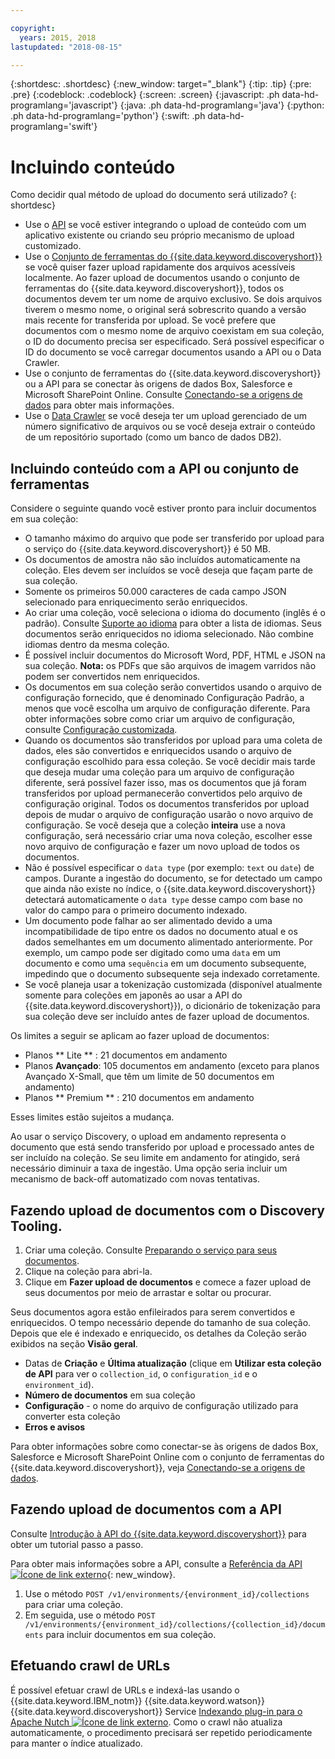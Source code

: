 ```yaml
---

copyright:
  years: 2015, 2018
lastupdated: "2018-08-15"

---
```


{:shortdesc: .shortdesc}
{:new_window: target="_blank"}
{:tip: .tip}
{:pre: .pre}
{:codeblock: .codeblock}
{:screen: .screen}
{:javascript: .ph data-hd-programlang='javascript'}
{:java: .ph data-hd-programlang='java'}
{:python: .ph data-hd-programlang='python'}
{:swift: .ph data-hd-programlang='swift'}

# Incluindo conteúdo

Como decidir qual método de upload do documento será utilizado?
{: shortdesc}

-   Use o [API](/docs/services/discovery/getting-started.html) se você estiver integrando o upload de conteúdo com um aplicativo existente ou criando seu próprio mecanismo de upload customizado.
-   Use o [Conjunto de ferramentas do {{site.data.keyword.discoveryshort}}](/docs/services/discovery/getting-started-tool.html) se você quiser fazer upload rapidamente dos arquivos acessíveis localmente.
    Ao fazer upload de documentos usando o conjunto de ferramentas do {{site.data.keyword.discoveryshort}}, todos os documentos devem ter um nome de arquivo exclusivo. Se dois arquivos tiverem o mesmo nome, o original será sobrescrito quando a versão mais recente for transferida por upload. Se você prefere que documentos com o mesmo nome de arquivo coexistam em sua coleção, o ID do documento precisa ser especificado. Será possível especificar o ID do documento se você carregar documentos usando a API ou o Data Crawler.
-   Use o conjunto de ferramentas do {{site.data.keyword.discoveryshort}} ou a API para se conectar às origens de dados Box, Salesforce e Microsoft SharePoint Online. Consulte [Conectando-se a origens de dados](/docs/services/discovery/connect.html) para obter mais informações.
-   Use o [Data Crawler](/docs/services/discovery/data-crawler.html) se você deseja ter um upload gerenciado de um número significativo de arquivos ou se você deseja extrair o conteúdo de um repositório suportado (como um banco de dados DB2).

## Incluindo conteúdo com a API ou conjunto de ferramentas

Considere o seguinte quando você estiver pronto para incluir documentos em sua coleção:

-   O tamanho máximo do arquivo que pode ser transferido por upload para o serviço do {{site.data.keyword.discoveryshort}} é 50 MB.
-   Os documentos de amostra não são incluídos automaticamente na coleção. Eles devem ser incluídos se você deseja que façam parte de sua coleção.
-   Somente os primeiros 50.000 caracteres de cada campo JSON selecionado para enriquecimento serão enriquecidos.
-   Ao criar uma coleção, você seleciona o idioma do documento (inglês é o padrão). Consulte [Suporte ao idioma](/docs/services/discovery/language-support.html) para obter a lista de idiomas. Seus documentos serão enriquecidos no idioma selecionado. Não combine idiomas dentro da mesma coleção.
-   É possível incluir documentos do Microsoft Word, PDF, HTML e JSON na sua coleção. **Nota:** os PDFs que são arquivos de imagem varridos não podem ser convertidos nem enriquecidos.
-   Os documentos em sua coleção serão convertidos usando o arquivo de configuração fornecido, que é denominado Configuração Padrão, a menos que você escolha um arquivo de configuração diferente. Para obter informações sobre como criar um arquivo de configuração, consulte [Configuração customizada](/docs/services/discovery/building.html#custom-configuration).
-   Quando os documentos são transferidos por upload para uma coleta de dados, eles são convertidos e enriquecidos usando o arquivo de configuração escolhido para essa coleção. Se você decidir mais tarde que deseja mudar uma coleção para um arquivo de configuração diferente, será possível fazer isso, mas os documentos que já foram transferidos por upload permanecerão convertidos pelo arquivo de configuração original. Todos os documentos transferidos por upload depois de mudar o arquivo de configuração usarão o novo arquivo de configuração. Se você deseja que a coleção **inteira** use a nova configuração, será necessário criar uma nova coleção, escolher esse novo arquivo de configuração e fazer um novo upload de todos os documentos.
-   Não é possível especificar o `data type` (por exemplo: `text` ou `date`) de campos. Durante a ingestão do documento, se for detectado um campo que ainda não existe no índice, o {{site.data.keyword.discoveryshort}} detectará automaticamente o `data type` desse campo com base no valor do campo para o primeiro documento indexado.
-   Um documento pode falhar ao ser alimentado devido a uma incompatibilidade de tipo
entre os dados no documento atual e os dados semelhantes em um documento alimentado anteriormente. Por exemplo, um campo pode ser digitado como uma `data` em um documento e como uma
`sequência` em um documento subsequente, impedindo que o documento subsequente seja
indexado corretamente.
-   Se você planeja usar a tokenização customizada (disponível atualmente somente para coleções em japonês ao usar a API do {{site.data.keyword.discoveryshort}}), o dicionário de tokenização para sua coleção deve ser incluído antes de fazer upload de documentos.

Os limites a seguir se aplicam ao fazer upload de documentos:

-   Planos ** Lite ** : 21 documentos em andamento
-   Planos **Avançado**: 105 documentos em andamento (exceto para planos Avançado X-Small, que têm um limite de 50 documentos em andamento)
-   Planos ** Premium ** : 210 documentos em andamento

Esses limites estão sujeitos a mudança. 

Ao usar o serviço Discovery, o upload em andamento representa o documento que está sendo transferido por upload e processado antes de ser incluído na coleção. Se seu limite em andamento for atingido, será necessário diminuir a taxa de ingestão. Uma opção seria incluir um mecanismo de back-off automatizado com novas tentativas.

## Fazendo upload de documentos com o Discovery Tooling.

1.  Criar uma coleção. Consulte [Preparando o serviço para seus documentos](/docs/services/discovery/building.html#preparing-the-service-for-your-documents).
1.  Clique na coleção para abri-la.
1.  Clique em **Fazer upload de documentos** e comece a fazer upload de seus documentos por meio de arrastar e soltar ou procurar.

Seus documentos agora estão enfileirados para serem convertidos e enriquecidos. O tempo necessário depende do tamanho de sua coleção. Depois que ele é indexado e enriquecido, os detalhes da Coleção serão exibidos na seção **Visão geral**.

-   Datas de **Criação** e **Última atualização** (clique em **Utilizar esta coleção de API** para ver o `collection_id`, o `configuration_id` e o `environment_id`).
-   **Número de documentos** em sua coleção
-   **Configuração** - o nome do arquivo de configuração utilizado para converter esta coleção
-   **Erros e avisos**

Para obter informações sobre como conectar-se às origens de dados Box, Salesforce e Microsoft SharePoint Online com o conjunto de ferramentas do {{site.data.keyword.discoveryshort}}, veja [Conectando-se a origens de dados](/docs/services/discovery/connect.html).


## Fazendo upload de documentos com a API

Consulte [Introdução à API do {{site.data.keyword.discoveryshort}}](/docs/services/discovery/getting-started.html) para obter um tutorial passo a passo.

Para obter mais informações sobre a API, consulte a [Referência da API ![Ícone de link externo](../../icons/launch-glyph.svg "Ícone de link externo")](http://www.ibm.com/watson/developercloud/discovery/api/v1/){: new_window}.

1.  Use o método `POST /v1/environments/{environment_id}/collections` para criar uma coleção.
1.  Em seguida, use o método `POST /v1/environments/{environment_id}/collections/{collection_id}/documents` para incluir documentos em sua coleção.

## Efetuando crawl de URLs

É possível efetuar crawl de URLs e indexá-las usando o {{site.data.keyword.IBM_notm}} {{site.data.keyword.watson}} {{site.data.keyword.discoveryshort}} Service [Indexando plug-in para o Apache Nutch ![Ícone de link externo](../../icons/launch-glyph.svg "Ícone de link externo")](https://github.com/IBM-Watson/nutch-indexer-discovery). Como o crawl não atualiza automaticamente, o procedimento precisará ser repetido periodicamente para manter o índice atualizado.
